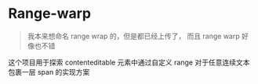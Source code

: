 # Range-warp

> 我本来想命名 range wrap 的，但是都已经上传了， 而且 range warp 好像也不错

这个项目用于探索 contenteditable 元素中通过自定义 range 对于任意连续文本包裹一层 span 的实现方案 
